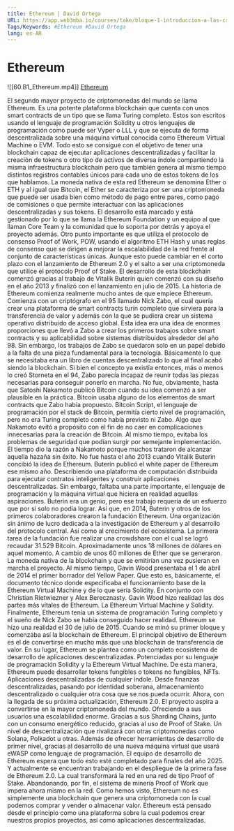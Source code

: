 ```yaml
---
title: Ethereum | David Ortega
URL: https://app.web3mba.io/courses/take/bloque-1-introduccion-a-las-criptomonedas/lessons/39203686-ethereum-david-ortega
Tags/Keywords: #Ethereum #David Ortega
lang: es-AR
---
```

# Ethereum
![[60.B1_Ethereum.mp4]]
[Ethereum](https://app.web3mba.io/courses/take/bloque-1-introduccion-a-las-criptomonedas/lessons/39203686-ethereum-david-ortega)

El segundo mayor proyecto de criptomonedas del mundo se llama Ethereum. Es una potente plataforma blockchain que cuenta con unos smart contracts de un tipo que se llama Turing completo.
Estos son escritos usando el lenguaje de programación Solidity u otros lenguajes de programación como puede ser Vyper o LLL y que se ejecuta de forma descentralizada sobre una máquina virtual conocida como Ethereum Virtual Machine o EVM.
Todo esto se consigue con el objetivo de tener una blockchain capaz de ejecutar aplicaciones descentralizadas y facilitar la creación de tokens o otro tipo de activos de diversa índole compartiendo la misma infraestructura blockchain pero que también genera al mismo tiempo distintos registros contables únicos para cada uno de estos tokens de los que hablamos.
La moneda nativa de esta red Ethereum se denomina Ether o ETH y al igual que Bitcoin, el Ether se caracteriza por ser una criptomoneda que puede ser usada bien como método de pago entre pares, como pago de comisiones o que permite interactuar con las aplicaciones descentralizadas y sus tokens.
El desarrollo está marcado y está gestionado por lo que se llama la Ethereum Foundation y un equipo al que llaman Core Team y la comunidad que lo soporta por detrás y apoya el proyecto además.
Otro punto importante es que utiliza el protocolo de consenso Proof of Work, POW, usando el algoritmo ETH Hash y unas reglas de consenso que se dirigen a mejorar la escalabilidad de la red frente al conjunto de características únicas.
Aunque esto puede cambiar en el corto plazo con el lanzamiento de Ethereum 2.0 y el salto a ser una criptomoneda que utilice el protocolo Proof of Stake.
El desarrollo de esta blockchain comenzó gracias al trabajo de Vitalik Buterin quien comenzó con su diseño en el año 2013 y finalizó con el lanzamiento en julio de 2015.
La historia de Ethereum comienza realmente mucho antes de que empiece Ethereum.
Comienza con un criptógrafo en el 95 llamado Nick Zabo, el cual quería crear una plataforma de smart contracts turín completo que sirviera para la transferencia de valor y además con la que se pudiera crear un sistema operativo distribuido de acceso global.
Esta idea era una idea de enormes proporciones que llevó a Zabo a crear los primeros trabajos sobre smart contracts y su aplicabilidad sobre sistemas distribuidos alrededor del año 98.
Sin embargo, los trabajos de Zabo se quedaron solo en un papel debido a la falta de una pieza fundamental para la tecnología.
Básicamente lo que se necesitaba era un libro de cuentas descentralizado lo que al final acabó siendo la blockchain.
Si bien el concepto ya existía entonces, más o menos lo creó Storneta en el 94, Zabo parecía incapaz de reunir todas las piezas necesarias para conseguir ponerlo en marcha.
No fue, obviamente, hasta que Satoshi Nakamoto publicó Bitcoin cuando su idea comenzó a ser plausible en la práctica.
Bitcoin usaba alguno de los elementos de smart contracts que Zabo había propuesto.
Bitcoin Script, el lenguaje de programación por el stack de Bitcoin, permitía cierto nivel de programación, pero no era Turing completo como había previsto ni Zabo.
Algo que Nakamoto evitó a propósito con el fin de no caer en complicaciones innecesarias para la creación de Bitcoin.
Al mismo tiempo, evitaba los problemas de seguridad que podían surgir por semejante implementación.
El tiempo dio la razón a Nakamoto porque muchos trataron de alcanzar aquella hazaña sin éxito.
No fue hasta el año 2013 cuando Vitalik Buterin concibió la idea de Ethereum.
Buterin publicó el white paper de Ethereum ese mismo año.
Describiendo una plataforma de computación distribuida para ejecutar contratos inteligentes y construir aplicaciones descentralizadas.
Sin embargo, faltaba una parte importante, el lenguaje de programación y la máquina virtual que hiciera en realidad aquellas aspiraciones.
Buterin era un genio, pero ese trabajo requería de un esfuerzo que por sí solo no podía lograr.
Así que, en 2014, Buterin y otros de los primeros colaboradores crearon la fundación Ethereum.
Una organización sin ánimo de lucro dedicada a la investigación de Ethereum y al desarrollo del protocolo central. Así como al crecimiento del ecosistema. La primera tarea de la fundación fue realizar una crowdshare con el cual se logró recaudar 31.529 Bitcoin.
Aproximadamente unos 18 millones de dólares en aquel momento.
A cambio de unos 60 millones de Ether que se generaron.
La moneda nativa de la blockchain y que se emitirían una vez pusieran en marcha el proyecto.
Al mismo tiempo, Gavin Wood presentaba el 1 de abril de 2014 el primer borrador del Yellow Paper.
Que esto es, básicamente, el documento técnico donde especificaba el funcionamiento base de la Ethereum Virtual Machine y de lo que sería Solidity.
En conjunto con Christian Rietwiezner y Alex Berecznasty.
Gavin Wood hizo realidad las dos partes más vitales de Ethereum.
La Ethereum Virtual Machine y Solidity. Finalmente, Ethereum tenía un sistema de programación Turing completo y el sueño de Nick Zabo se había conseguido hacer realidad.
Ethereum se hizo una realidad el 30 de julio de 2015.
Cuando se minó su primer bloque y comenzaba así la blockchain de Ethereum.
El principal objetivo de Ethereum es el de convertirse en mucho más que una blockchain de transferencia de valor.
En su lugar, Ethereum se plantea como un completo ecosistema de desarrollo de aplicaciones descentralizadas.
Potenciadas por su lenguaje de programación Solidity y la Ethereum Virtual Machine.
De esta manera, Ethereum puede desarrollar tokens fungibles o tokens no fungibles, NFTs.
Aplicaciones descentralizadas de cualquier índole.
Desde finanzas descentralizadas, pasando por identidad soberana, almacenamiento descentralizado o cualquier otra cosa que se nos pueda ocurrir.
Ahora, con la llegada de su próxima actualización, Ethereum 2.0.
El proyecto aspira a convertirse en la mayor criptomoneda del mundo.
Ofreciendo a sus usuarios una escalabilidad enorme.
Gracias a sus Sharding Chains, junto con un consumo energético reducido, gracias al uso de Proof of Stake.
Un nivel de descentralización que rivalizará con otras criptomonedas como Solana, Polkadot u otras.
Además de ofrecer herramientas de desarrollo de primer nivel, gracias al desarrollo de una nueva máquina virtual que usará eWASP como lenguaje de programación.
El equipo de desarrollo de Ethereum espera que todo esto esté completado para finales del año 2025.
Y actualmente se encuentran trabajando en el despliegue de la primera fase de Ethereum 2.0.
La cual transformará la red en una red de tipo Proof of Stake.
Abandonando, por fin, el sistema de minería Proof of Work que impera ahora mismo en la red.
Como hemos visto, Ethereum no es simplemente una blockchain que genera una criptomoneda con la cual podemos comprar y vender o almacenar valor.
Ethereum está pensado desde el principio como una plataforma sobre la cual podemos crear nuestros propios proyectos, así como aplicaciones descentralizadas.
